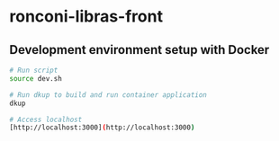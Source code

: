 # ronconi-libras-front

## Development environment setup with Docker

```bash
# Run script
source dev.sh

# Run dkup to build and run container application
dkup

# Access localhost
[http://localhost:3000](http://localhost:3000)
```
